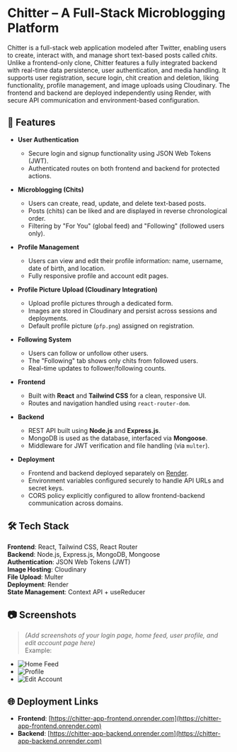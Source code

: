 # Chitter – A Full-Stack Microblogging Platform

Chitter is a full-stack web application modeled after Twitter, enabling users to create, interact with, and manage short text-based posts called *chits*. Unlike a frontend-only clone, Chitter features a fully integrated backend with real-time data persistence, user authentication, and media handling. It supports user registration, secure login, chit creation and deletion, liking functionality, profile management, and image uploads using Cloudinary. The frontend and backend are deployed independently using Render, with secure API communication and environment-based configuration.

## 🚀 Features

- **User Authentication**
  - Secure login and signup functionality using JSON Web Tokens (JWT).
  - Authenticated routes on both frontend and backend for protected actions.

- **Microblogging (Chits)**
  - Users can create, read, update, and delete text-based posts.
  - Posts (chits) can be liked and are displayed in reverse chronological order.
  - Filtering by "For You" (global feed) and "Following" (followed users only).

- **Profile Management**
  - Users can view and edit their profile information: name, username, date of birth, and location.
  - Fully responsive profile and account edit pages.

- **Profile Picture Upload (Cloudinary Integration)**
  - Upload profile pictures through a dedicated form.
  - Images are stored in Cloudinary and persist across sessions and deployments.
  - Default profile picture (`pfp.png`) assigned on registration.

- **Following System**
  - Users can follow or unfollow other users.
  - The "Following" tab shows only chits from followed users.
  - Real-time updates to follower/following counts.

- **Frontend**
  - Built with **React** and **Tailwind CSS** for a clean, responsive UI.
  - Routes and navigation handled using `react-router-dom`.

- **Backend**
  - REST API built using **Node.js** and **Express.js**.
  - MongoDB is used as the database, interfaced via **Mongoose**.
  - Middleware for JWT verification and file handling (via `multer`).

- **Deployment**
  - Frontend and backend deployed separately on [Render](https://render.com).
  - Environment variables configured securely to handle API URLs and secret keys.
  - CORS policy explicitly configured to allow frontend-backend communication across domains.

## 🛠️ Tech Stack

**Frontend**: React, Tailwind CSS, React Router  
**Backend**: Node.js, Express.js, MongoDB, Mongoose  
**Authentication**: JSON Web Tokens (JWT)  
**Image Hosting**: Cloudinary  
**File Upload**: Multer  
**Deployment**: Render  
**State Management**: Context API + useReducer

## 📷 Screenshots

> _(Add screenshots of your login page, home feed, user profile, and edit account page here)_  
> Example:

- ![Home Feed](screenshots/feed.png)
- ![Profile](screenshots/profile.png)
- ![Edit Account](screenshots/edit.png)

## 🌐 Deployment Links

- **Frontend**: [https://chitter-app-frontend.onrender.com](https://chitter-app-frontend.onrender.com)
- **Backend**: [https://chitter-app-backend.onrender.com](https://chitter-app-backend.onrender.com)
